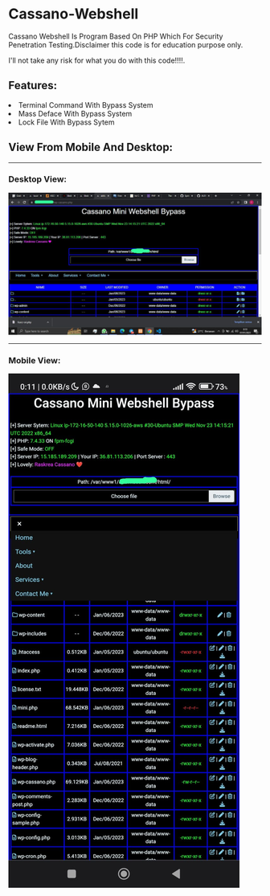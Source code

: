 # Cassano-Webshell
Cassano Webshell Is Program Based On PHP Which For Security Penetration Testing.Disclaimer this code is for education purpose only.

I'll not take any risk for what you do with this code!!!!.

## Features:
<li>Terminal Command With Bypass System</li>
<li>Mass Deface With Bypass System</li>
<li>Lock File With Bypass Sytem</li>

## View From Mobile And Desktop:

---
### Desktop View:
![Screenshot](https://raw.githubusercontent.com/franzcassano/Cassano-Webshell/main/image1.jpg)

---
### Mobile View:
![Screenshot](https://raw.githubusercontent.com/franzcassano/Cassano-Webshell/main/image2.jpg)
